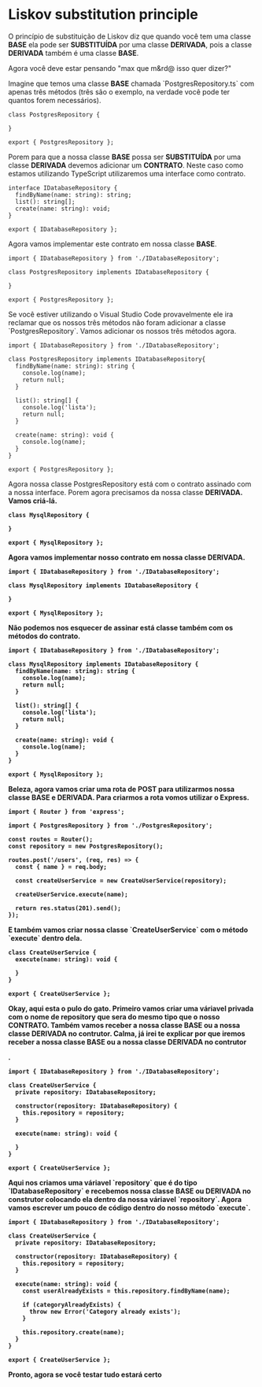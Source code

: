 <h1>Liskov substitution principle</h1>
<p>O princípio de substituição de Liskov diz que quando você tem uma classe <b>BASE</b> ela pode ser <b>SUBSTITUÍDA</b> por uma classe <b>DERIVADA</b>, pois a classe <b>DERIVADA</b> também é uma classe <b>BASE</b>.</p>

<p>Agora você deve estar pensando "max que m&rd@ isso quer dizer?"</p>

<p>Imagine que temos uma classe <b>BASE</b> chamada `PostgresRepository.ts` com apenas três métodos (três são o exemplo, na verdade você pode ter quantos forem necessários).</p>

```
class PostgresRepository {

}

export { PostgresRepository };
```

<p>Porem para que a nossa classe <b>BASE</b> possa ser <b>SUBSTITUÍDA</b> por uma classe <b>DERIVADA</b> devemos adicionar um <b>CONTRATO</b>. Neste caso como estamos utilizando TypeScript utilizaremos uma interface como contrato.</p>

```
interface IDatabaseRepository {
  findByName(name: string): string;
  list(): string[];
  create(name: string): void;
}

export { IDatabaseRepository };
```

<p>Agora vamos implementar este contrato em nossa classe <b>BASE</b>.</p>

```
import { IDatabaseRepository } from './IDatabaseRepository';

class PostgresRepository implements IDatabaseRepository {

}

export { PostgresRepository };
```

<p>Se você estiver utilizando o Visual Studio Code provavelmente ele ira reclamar que os nossos três métodos não foram adicionar a classe `PostgresRepository`. Vamos adicionar os nossos três métodos agora.</p>

```
import { IDatabaseRepository } from './IDatabaseRepository';

class PostgresRepository implements IDatabaseRepository{
  findByName(name: string): string {
    console.log(name);
    return null;
  }

  list(): string[] {
    console.log('lista');
    return null;
  }

  create(name: string): void {
    console.log(name);
  }
}

export { PostgresRepository };
```

<p>Agora nossa classe PostgresRepository está com o contrato assinado com a nossa interface. Porem agora precisamos da nossa classe <b>DERIVADA<b/>. Vamos criá-lá.</p>
  
```
class MysqlRepository {

}

export { MysqlRepository };
```
  
<p>Agora vamos implementar nosso contrato em nossa classe <b>DERIVADA</b>.</p>

```
import { IDatabaseRepository } from './IDatabaseRepository';

class MysqlRepository implements IDatabaseRepository {

}

export { MysqlRepository };
```

<p>Não podemos nos esquecer de assinar está classe também com os métodos do contrato.</p>

```
import { IDatabaseRepository } from './IDatabaseRepository';

class MysqlRepository implements IDatabaseRepository {
  findByName(name: string): string {
    console.log(name);
    return null;
  }

  list(): string[] {
    console.log('lista');
    return null;
  }

  create(name: string): void {
    console.log(name);
  }
}

export { MysqlRepository };
```

<p>Beleza, agora vamos criar uma rota de POST para utilizarmos nossa classe <b>BASE</b> e <b>DERIVADA</b>. Para criarmos a rota vomos utilizar o Express.</p>

```
import { Router } from 'express';

import { PostgresRepository } from './PostgresRepository';

const routes = Router();
const repository = new PostgresRepository();

routes.post('/users', (req, res) => {
  const { name } = req.body;

  const createUserService = new CreateUserService(repository);

  createUserService.execute(name);

  return res.status(201).send();
});
```

<p>E também vamos criar nossa classe `CreateUserService` com o método `execute` dentro dela.</p>

```
class CreateUserService {
  execute(name: string): void {
    
  }
}

export { CreateUserService };
```

<p>Okay, aqui esta o pulo do gato. Primeiro vamos criar uma váriavel privada com o nome de repository que sera do mesmo tipo que o nosso <b>CONTRATO</b>. Também vamos receber a nossa classe <b>BASE</b> ou a nossa classe <b>DERIVADA</b> no contrutor. Calma, já irei te explicar por que iremos receber a nossa classe <b>BASE</b> ou a nossa classe <b>DERIVADA</b> no contrutor</p>.

```
import { IDatabaseRepository } from './IDatabaseRepository';

class CreateUserService {
  private repository: IDatabaseRepository;
  
  constructor(repository: IDatabaseRepository) {
    this.repository = repository;
  }

  execute(name: string): void {
    
  }
}

export { CreateUserService };
```

<p>Aqui nos criamos uma váriavel `repository` que é do tipo `IDatabaseRepository` e recebemos nossa classe <b>BASE</b> ou <b>DERIVADA</b> no construtor colocando ela dentro da nossa váriavel `repository`. Agora vamos escrever um pouco de código dentro do nosso método `execute`.</p>

```
import { IDatabaseRepository } from './IDatabaseRepository';

class CreateUserService {
  private repository: IDatabaseRepository;
  
  constructor(repository: IDatabaseRepository) {
    this.repository = repository;
  }

  execute(name: string): void {
    const userAlreadyExists = this.repository.findByName(name);
    
    if (categoryAlreadyExists) {
      throw new Error('Category already exists');
    }
    
    this.repository.create(name);
  }
}

export { CreateUserService };
```

<p>Pronto, agora se você testar tudo estará certo</p>
















